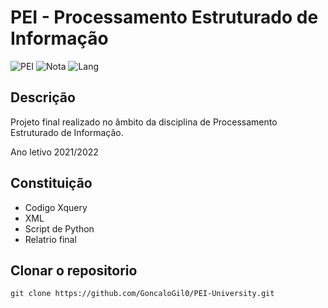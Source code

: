 # PEI - Processamento Estruturado de Informação

![PEI](https://img.shields.io/badge/Faculdade-PEI-green)
![Nota](https://img.shields.io/badge/Nota%20final-15-green)
![Lang](https://img.shields.io/github/languages/count/GoncaloGil0/BaseXtoMongoDB)

## Descrição
Projeto final realizado no âmbito da disciplina de Processamento Estruturado de Informação.

Ano letivo 2021/2022

## Constituição
- Codigo Xquery
- XML 
- Script de Python
- Relatrio final


## Clonar o repositorio
``` 
git clone https://github.com/GoncaloGil0/PEI-University.git
```
